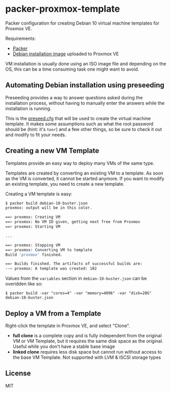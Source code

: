 # packer-proxmox-template

Packer configuration for creating Debian 10 virtual machine templates for Proxmox VE.

Requirements:

- [Packer](https://www.packer.io/downloads)
- [Debian installation image](https://www.debian.org/distrib/) uploaded to Proxmox VE

VM installation is usually done using an ISO image file and depending on the OS, this can be a time consuming task one might want to avoid.

## Automating Debian installation using preseeding

Preseeding provides a way to answer questions asked during the installation process, without having to manually enter the answers while the installation is running.

This is the [preseed.cfg](preseed.cfg) that will be used to create the virtual machine template. It makes some assumptions such as what the root password should be (hint: it's `toor`) and a few other things, so be sure to check it out and modify to fit your needs.

## Creating a new VM Template

Templates provide an easy way to deploy many VMs of the same type.

Templates are created by converting an existing VM to a template. As soon as the VM is converted, it cannot be started anymore. If you want to modify an existing template, you need to create a new template.

Creating a VM template is easy:

```sh
$ packer build debian-10-buster.json
proxmox: output will be in this color.

==> proxmox: Creating VM
==> proxmox: No VM ID given, getting next free from Proxmox
==> proxmox: Starting VM

...

==> proxmox: Stopping VM
==> proxmox: Converting VM to template
Build 'proxmox' finished.

==> Builds finished. The artifacts of successful builds are:
--> proxmox: A template was created: 102
```

Values from the `variables` section in `debian-10-buster.json` can be overidden like so:

```
$ packer build -var "cores=4" -var "memory=4096" -var "disk=20G" debian-10-buster.json
```

## Deploy a VM from a Template

Right-click the template in Proxmox VE, and select "Clone".

- **full clone** is a complete copy and is fully independent from the original VM or VM Template, but it requires the same disk space as the original. Useful while you don't have a stable base image
- **linked clone** requires less disk space but cannot run without access to the base VM Template. Not supported with LVM & ISCSI storage types

## License

MIT
